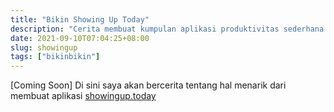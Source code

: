 ```yaml
---
title: "Bikin Showing Up Today"
description: "Cerita membuat kumpulan aplikasi produktivitas sederhana di showingup.tooday"
date: 2021-09-10T07:04:25+08:00
slug: showingup
tags: ["bikinbikin"]
---
```


[Coming Soon]
Di sini saya akan bercerita tentang hal menarik dari membuat aplikasi [showingup.today](https://showingup.today/)